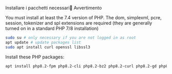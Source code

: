 Installare i pacchetti necessari
Avvertimento

You must install at least the 7.4 version of PHP. The dom, simplexml, pcre, session, tokenizer and spl extensions are required (they are generally turned on in a standard PHP 7/8 installation)
```bash
sudo su # only necessary if you are not logged in as root
apt update # update packages list
sudo apt install curl openssl libssl3
```



Install these PHP packages:
```bash
apt install php8.2-fpm php8.2-cli php8.2-bz2 php8.2-curl php8.2-gd php8.2-intl php8.2-mbstring php8.2-pgsql php8.2-sqlite3 php8.2-xml php8.2-ldap php8.2-redis
```
